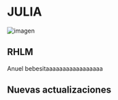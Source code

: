 # JULIA
![imagen](https://github.com/jlophor1903/jlophor1903/assets/171126125/ab0ed4b8-b8ae-45c8-b546-5b48ccf588c7)

## RHLM 
Anuel bebesitaaaaaaaaaaaaaaaaa

## Nuevas actualizaciones